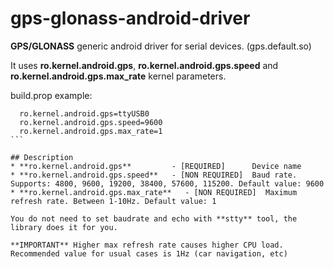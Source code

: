 # gps-glonass-android-driver
**GPS/GLONASS** generic android driver for serial devices. (gps.default.so)

It uses **ro.kernel.android.gps**, **ro.kernel.android.gps.speed** and **ro.kernel.android.gps.max_rate** kernel parameters. 

build.prop example:
`````
  ro.kernel.android.gps=ttyUSB0
  ro.kernel.android.gps.speed=9600
  ro.kernel.android.gps.max_rate=1
```

## Description
* **ro.kernel.android.gps**         - [REQUIRED]      Device name
* **ro.kernel.android.gps.speed**   - [NON REQUIRED]  Baud rate. Supports: 4800, 9600, 19200, 38400, 57600, 115200. Default value: 9600
* **ro.kernel.android.gps.max_rate**   - [NON REQUIRED]  Maximum refresh rate. Between 1-10Hz. Default value: 1

You do not need to set baudrate and echo with **stty** tool, the library does it for you.

**IMPORTANT** Higher max refresh rate causes higher CPU load. Recommended value for usual cases is 1Hz (car navigation, etc)
